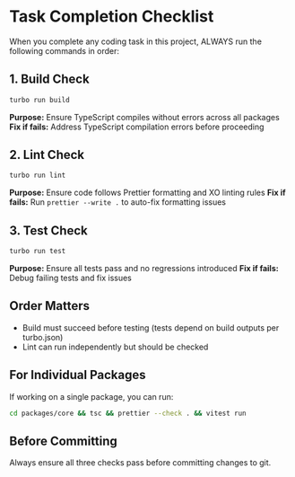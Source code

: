 # Task Completion Checklist

When you complete any coding task in this project, ALWAYS run the following commands in order:

## 1. Build Check
```bash
turbo run build
```
**Purpose:** Ensure TypeScript compiles without errors across all packages
**Fix if fails:** Address TypeScript compilation errors before proceeding

## 2. Lint Check
```bash
turbo run lint
```
**Purpose:** Ensure code follows Prettier formatting and XO linting rules
**Fix if fails:** Run `prettier --write .` to auto-fix formatting issues

## 3. Test Check
```bash
turbo run test
```
**Purpose:** Ensure all tests pass and no regressions introduced
**Fix if fails:** Debug failing tests and fix issues

## Order Matters
- Build must succeed before testing (tests depend on build outputs per turbo.json)
- Lint can run independently but should be checked

## For Individual Packages
If working on a single package, you can run:
```bash
cd packages/core && tsc && prettier --check . && vitest run
```

## Before Committing
Always ensure all three checks pass before committing changes to git.